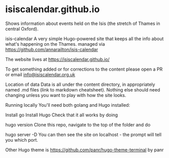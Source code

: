 # isiscalendar.github.io
Shows information about events held on the Isis (the stretch of Thames in central Oxford).

isis-calendar
A very simple Hugo-powered site that keeps all the info about what's happening on the Thames.
managed via https://github.com/annarailton/isis-calendar

The website lives at https://isiscalendar.github.io/

To get something added or for corrections to the content please open a PR or email info@isiscalendar.org.uk

Location of data
Data is all under the content directory, in appropriately named .md files (link to markdown cheatsheet). Nothing else should need changing unless you want to play with how the site looks.

Running locally
You'll need both golang and Hugo installed:

Install go
Install Hugo
Check that it all works by doing

hugo version
Clone this repo, navigate to the top of the folder and do

hugo server -D
You can then see the site on localhost - the prompt will tell you which port.

Other
Hugo theme is https://github.com/panr/hugo-theme-terminal by panr
